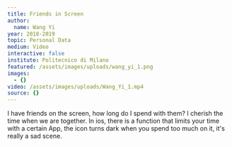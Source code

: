 ```yaml
---
title: Friends in Screen
author:
  name: Wang Yi
year: 2018-2019
topic: Personal Data
medium: Video
interactive: false
institute: Politecnico di Milano
featured: /assets/images/uploads/wang_yi_1.png
images:
  - {}
video: /assets/images/uploads/Wang_Yi_1.mp4
source: {}
---
```

I have friends on the screen, how long do I spend with them? I cherish the time when we are together. In ios, there is a function that limits your time with a certain App, the icon turns dark when you spend too much on it, it's really a sad scene.
